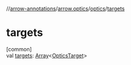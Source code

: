 //[arrow-annotations](../../../index.md)/[arrow.optics](../index.md)/[optics](index.md)/[targets](targets.md)

# targets

[common]\
val [targets](targets.md): [Array](https://kotlinlang.org/api/latest/jvm/stdlib/kotlin/-array/index.html)&lt;[OpticsTarget](../-optics-target/index.md)&gt;
